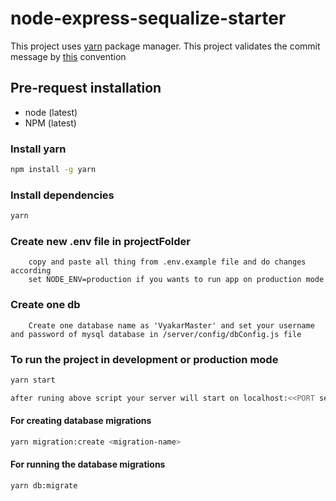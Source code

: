 # node-express-sequalize-starter

This project uses [yarn](https://yarnpkg.com/) package manager.
This project validates the commit message by [this](https://github.com/marionebl/commitlint/tree/master/%40commitlint/config-conventional) convention

## Pre-request installation
  - node (latest)
  - NPM (latest)

### Install yarn

```sh
npm install -g yarn
```

### Install dependencies

```sh
yarn
```
### Create new .env file in projectFolder

```
    copy and paste all thing from .env.example file and do changes according
    set NODE_ENV=production if you wants to run app on production mode
```

### Create one db 

```
    Create one database name as 'VyakarMaster' and set your username and password of mysql database in /server/config/dbConfig.js file
```

### To run the project in development or production mode

```sh
yarn start

after runing above script your server will start on localhost:<<PORT set on .env file>>
``` 
#### For creating database migrations

```sh
yarn migration:create <migration-name>
```

#### For running the database migrations

```sh
yarn db:migrate
```
